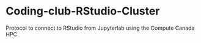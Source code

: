 # Coding-club-RStudio-Cluster
Protocol to connect to RStudio from Jupyterlab using the Compute Canada HPC
